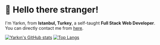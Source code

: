 # 👋 Hello there stranger!
I'm Yarkın, from **Istanbul, Turkey**, a self-taught **Full Stack Web Developer**. You can directly contact me from [here](https://developeryarkin.com/contact).

[![Yarkın's GitHub stats](https://github-readme-stats.vercel.app/api?theme=synthwave&username=yarkingulacti)](https://github.com/anuraghazra/github-readme-stats)
[![Top Langs](https://github-readme-stats.vercel.app/api/top-langs/?username=yarkingulacti)](https://github.com/anuraghazra/github-readme-stats)
